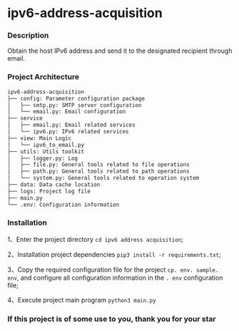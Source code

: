 # ipv6-address-acquisition



### Description

Obtain the host IPv6 address and send it to the designated recipient through email.



### Project Architecture

```txt
ipv6-address-acquisition
├── config: Parameter configuration package
│   ├── smtp.py: SMTP server configuration
│   └── email.py: Email configuration
├── service
│   ├── email.py: Email related services
│   └── ipv6.py: IPv6 related services
├── view: Main Logic
│   └── ipv6_to_email.py 
├── utils: Utils toolkit
│   ├── logger.py: Log
│   ├── file.py: General tools related to file operations
│   ├── path.py: General tools related to path operations
│   └── system.py: General tools related to operation system
├── data: Data cache location
├── logs: Project log file
├── main.py
└── .env: Configuration information
```



### Installation

1、Enter the project directory `cd ipv6 address acquisition`;

2、Installation project dependencies `pip3 install -r requirements.txt`;

3、Copy the required configuration file for the project `cp. env. sample. env`, and configure all configuration information in the `. env` configuration file;

4、Execute project main program `python3 main.py`



### If this project is of some use to you, thank you for your star

